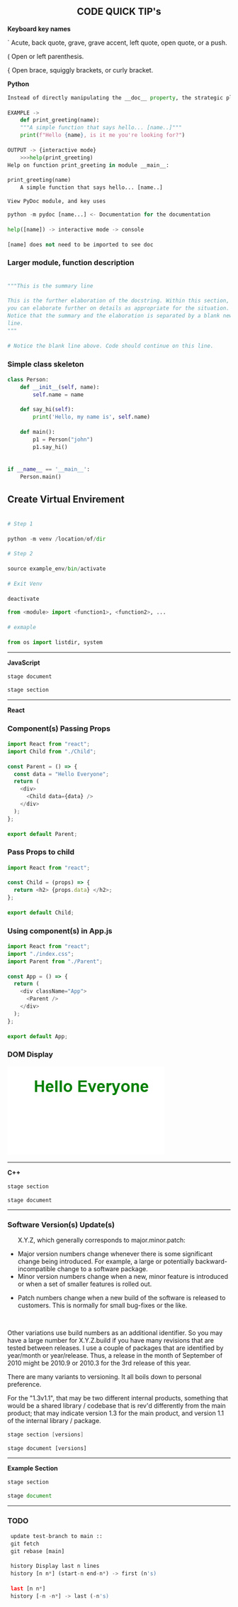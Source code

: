 <h2 align="center">
    <strong>CODE QUICK TIP's</strong>
</h2>

<p> 								
<strong>Keyboard key names</strong>
    
 `	Acute, back quote, grave, grave accent, left quote, open quote, or a push.
    
 (	Open or left parenthesis.
    
 {	Open brace, squiggly brackets, or curly bracket.
 
 
</p>



<p> 								
<strong>Python</strong>
</p>

```python
Instead of directly manipulating the __doc__ property, the strategic placement of the string literal directly below the object will automatically set the __doc__ value:

EXAMPLE ->
    def print_greeting(name):
    """A simple function that says hello... [name..]"""
    print(f"Hello {name}, is it me you're looking for?")

OUTPUT -> {interactive mode}
    >>>help(print_greeting)
Help on function print_greeting in module __main__:

print_greeting(name)
    A simple function that says hello... [name..]
```

```console
View PyDoc module, and key uses
```

```python
python -m pydoc [name...] <- Documentation for the documentation

help([name]) -> interactive mode -> console

[name] does not need to be imported to see doc
```

<h3>Larger module, function description</h3>

```python

"""This is the summary line

This is the further elaboration of the docstring. Within this section,
you can elaborate further on details as appropriate for the situation.
Notice that the summary and the elaboration is separated by a blank new
line.
"""

# Notice the blank line above. Code should continue on this line.

```

<h3>Simple class skeleton</h3>

```python 
class Person:
    def __init__(self, name):
        self.name = name

    def say_hi(self):
        print('Hello, my name is', self.name)

    def main():
        p1 = Person("john")
        p1.say_hi()


if __name__ == '__main__':
    Person.main()

```

<h2>
Create Virtual Envirement
</h2>

```python

# Step 1

python -m venv /location/of/dir

# Step 2

source example_env/bin/activate

# Exit Venv

deactivate

```

```python
from <module> import <function1>, <function2>, ...

# exmaple

from os import listdir, system
```


<hr>

<p>
<strong>JavaScript</strong>
</p>

```console
stage document
```

```javascript
stage section
```

<hr>
<p>

<strong>React</strong>

</p>

<h3>Component(s) Passing Props</h3>

```javascript
import React from "react";
import Child from "./Child";

const Parent = () => {
  const data = "Hello Everyone";
  return (
    <div>
      <Child data={data} />
    </div>
  );
};

export default Parent;
```

<h3>Pass Props to child</h3>

```javascript
import React from "react";

const Child = (props) => {
  return <h2> {props.data} </h2>;
};

export default Child;
```

<h3>Using component(s) in App.js</h3>

```javascript
import React from "react";
import "./index.css";
import Parent from "./Parent";

const App = () => {
  return (
    <div className="App">
      <Parent />
    </div>
  );
};

export default App;
```

<h3>DOM Display</h3>

![](images/sampleOutputReact.png)

<hr>
<p>

<strong>C++</strong>

</p>

```c++
stage section
```

```console
stage document
```

<hr>
<h3>
<strong>Software Version(s) Update(s)</strong>
</h3>
<p>
<div>
    <ul id="first_set">
    <p>
        X.Y.Z, which generally corresponds to major.minor.patch:
    </p>
       <li class="item"> Major version numbers change whenever there is some significant change being introduced. For example, a large or potentially backward-incompatible change to a software package. </li>
       <li class="item"> Minor version numbers change when a new, minor feature is introduced or when a set of smaller features is rolled out. </li>
    </ul>
    <ul id="second_Set">
        <li class="item">Patch numbers change when a new build of the software is released to customers. This is normally for small bug-fixes or the like. </li></ul>
       <br><p>Other variations use build numbers as an additional identifier. So you may have a large number for X.Y.Z.build if you have many revisions that are tested between releases. I use a couple of packages that are identified by year/month or year/release. Thus, a release in the month of September of 2010 might be 2010.9 or 2010.3 for the 3rd release of this year.

There are many variants to versioning. It all boils down to personal preference.

For the "1.3v1.1", that may be two different internal products, something that would be a shared library / codebase that is rev'd differently from the main product; that may indicate version 1.3 for the main product, and version 1.1 of the internal library / package.</p>

</div>
</p>

```c++
stage section [versions]
```

```console
stage document [versions]
```

<hr>
<p>

<strong>Example Section</strong>

</p>

```javascript
stage section
```

```javascript
stage document
```

<hr>

<h3>TODO</h3>

```python
 update test-branch to main ::
 git fetch
 git rebase [main]

 history Display last n lines
 history [n n*] (start-n end-n*) -> first (n's)

 last [n n*]
 history [-n -n*] -> last (-n's)
```
